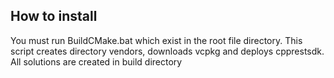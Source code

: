 ## How to install

You must run BuildCMake.bat which exist in the root file directory.
This script creates directory vendors, downloads vcpkg and deploys cpprestsdk.
All solutions are created in build directory
